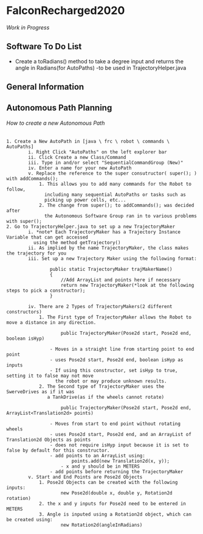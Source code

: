 # FalconRecharged2020

*Work in Progress*

## Software To Do List

  - Create a toRadians() method to take a degree input and returns the angle in Radians(for AutoPaths)
        -to be used in TrajectoryHelper.java

## General Information



## Autonomous Path Planning

  ###### How to create a new Autonomous Path
    
    1. Create a New AutoPath in [java \ frc \ robot \ commands \ AutoPaths]
            i. Right Click "AutoPaths" on the left explorer bar
            ii. Click Create a new Class/Command
            iii. Type in and/or select "SequentialCommandGroup (New)"
            iv. Enter a name for your new AutoPath
            v. Replace the reference to the super consutructor( super(); ) with addCommands();
                1. This allows you to add many commands for the Robot to follow,
                  including many sequential AutoPaths or tasks such as 
                  picking up power cells, etc...
                2. The change from super(); to addCommands(); was decided after
                  the Autonomous Software Group ran in to various problems with super();
    2. Go to TrajectoryHelper.java to set up a new TrajectoryMaker
            i. *note* Each TrajectoryMaker has a Trajectory Instance Variable that can get accessed
              using the method getTrajectory()
            ii. As implied by the name TrajectoryMaker, the class makes the trajectory for you
            iii. Set up a new Trajectory Maker using the following format:
            
                    public static TrajectoryMaker trajMakerName()
                    {
                        //Add ArrayList and points here if necessary
                        return new TrajectoryMaker(*look at the following steps to pick a constructor);
                    }
                    
            iv. There are 2 Types of TrajectoryMakers(2 different constructors)
                1. The First type of TrajectoryMaker allows the Robot to move a distance in any direction.
                
                        public TrajectoryMaker(Pose2d start, Pose2d end, boolean isHyp)
                        
                    - Moves in a straight line from starting point to end point
                    - uses Pose2d start, Pose2d end, boolean isHyp as inputs
                    - If using this constructor, set isHyp to true, setting it to false may not move 
                      the robot or may produce unknown results.
                2. The Second type of TrajectoryMaker uses the SwerveDrives as if it was 
                   a TankDrive(as if the wheels cannot rotate)
                
                        public TrajectoryMaker(Pose2d start, Pose2d end, ArrayList<Translation2d> points)
                        
                    - Moves from start to end point without rotating wheels
                    - uses Pose2d start, Pose2d end, and an ArrayList of Translation2d Objects as points
                    - does not require isHyp input because it is set to false by default for this constructor.
                    - add points to an ArrayList using:
                            points.add(new Translation2d(x, y));
                        - x and y should be in METERS
                    - add points before returning the TrajectoryMaker
            v. Start and End Points are Pose2d Objects
                1. Pose2d Objects can be created with the following inputs:
                        new Pose2d(double x, double y, Rotation2d rotation)
                2. the x and y inputs for Pose2d need to be entered in METERS
                3. Angle is inputed using a Rotation2d object, which can be created using:
                        new Rotation2d(angleInRadians)
                


